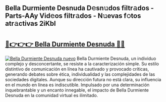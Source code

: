 ## Bella Durmiente Desnuda D𝚎sn𝚞dos filtr𝚊dos - Parts-AAy Vid𝚎os filtr𝚊dos - N𝚞evas f𝚘tos atr𝚊ctivas 2iKbl

# <h2><a href="http://mb2e8yc.tromn.icu/?c=Bella+Durmiente+Desnuda">🔗👉👉👉 Bella Durmiente Desnuda 🔗🔗</a></h2>

[![Bella Durmiente Desnuda nuevo](https://i.imgur.com/pEAQMta.gif)](http://mb2e8yc.tromn.icu/?c=Bella+Durmiente+Desnuda)
Bella Durmiente Desnuda, un individuo complejo y desconcertante, se resiste a la caracterización simple. Su estilo distintivo de comunicación en línea ha cautivado y provocado críticas, generando debates sobre ética, individualidad y las complejidades de las sociedades digitales. Aunque su dirección futura no está clara, su influencia en el mundo en línea es indiscutible. Impulsado por una determinación inquebrantable y un encanto innegable, el impacto de Bella Durmiente Desnuda en la comunidad virtual es ilimitado.

